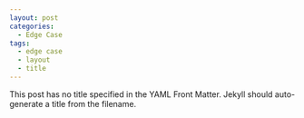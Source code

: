 ```yaml
---
layout: post
categories:
  - Edge Case
tags:
  - edge case
  - layout
  - title
---
```


This post has no title specified in the YAML Front Matter. Jekyll should auto-generate a title from the filename.